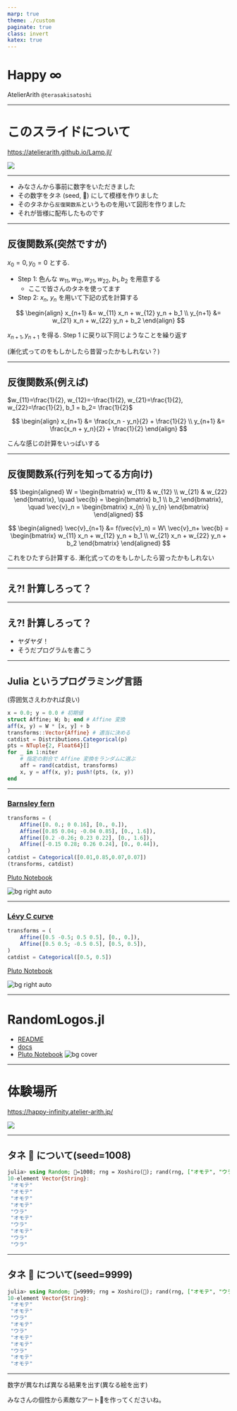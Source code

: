 ```yaml
---
marp: true
theme: ./custom
paginate: true
class: invert
katex: true
---
```


# Happy $\infty$

AtelierArith `@terasakisatoshi`

---

# このスライドについて

https://atelierarith.github.io/Lamp.jl/

![](qr_thispage.png)

---

- みなさんから事前に数字をいただきました
- その数字をタネ (seed, 🌾) にして模様を作りました
- そのタネから`反復関数系`というものを用いて図形を作りました
- それが皆様に配布したものです

---

## 反復関数系(突然ですが)

$x_0 = 0, y_0 = 0$ とする.

- Step 1:  色んな $w_{11}, w_{12}, w_{21}, w_{22}$, $b_1, b_2$ を用意する
	- ここで皆さんのタネを使ってます
- Step 2: $x_n$, $y_n$ を用いて下記の式を計算する

$$
\begin{align}
x_{n+1} &= w_{11} x_n + w_{12} y_n + b_1 \\
y_{n+1} &= w_{21} x_n + w_{22} y_n + b_2
\end{align}
$$

$x_{n+1}, y_{n+1}$ を得る. Step 1 に戻り以下同じようなことを繰り返す


(漸化式ってのをもしかしたら昔習ったかもしれない？)

---

## 反復関数系(例えば)

$w_{11}=\frac{1}{2}, w_{12}=-\frac{1}{2}, w_{21}=\frac{1}{2}, w_{22}=\frac{1}{2}, b_1 = b_2= \frac{1}{2}$ 

$$
\begin{align}
x_{n+1} &= \frac{x_n - y_n}{2} + \frac{1}{2} \\
y_{n+1} &= \frac{x_n + y_n}{2} + \frac{1}{2}
\end{align}
$$

こんな感じの計算をいっぱいする

---

## 反復関数系(行列を知ってる方向け)

$$
\begin{aligned}
W = \begin{bmatrix}
	w_{11} & w_{12} \\
	w_{21} & w_{22}
\end{bmatrix}, \quad
\vec{b} = \begin{bmatrix}
	b_1 \\
	b_2
\end{bmatrix}, \quad
\vec{v}_n = \begin{bmatrix} x_{n} \\ y_{n} \end{bmatrix} 
\end{aligned}
$$

$$
\begin{aligned}
\vec{v}_{n+1}
&= f(\vec{v}_n) = W\ \vec{v}_n+ \vec{b} = \begin{bmatrix} w_{11} x_n + w_{12} y_n + b_1 \\ w_{21} x_n + w_{22} y_n + b_2 \end{bmatrix}
\end{aligned}
$$

これをひたすら計算する. 
漸化式ってのをもしかしたら習ったかもしれない

---

## え?! 計算しろって？

---

## え?! 計算しろって？

- ヤダヤダ！
- そうだプログラムを書こう

---

## Julia というプログラミング言語

(雰囲気さえわかれば良い)

```julia
x = 0.0; y = 0.0 # 初期値
struct Affine; W; b; end # Affine 変換
aff(x, y) = W * [x, y] + b
transforms::Vector{Affine} # 適当に決める
catdist = Distributions.Categorical(p)
pts = NTuple{2, Float64}[]
for _ in 1:niter
    # 指定の割合で Affine 変換をランダムに選ぶ
    aff = rand(catdist, transforms)
    x, y = aff(x, y); push!(pts, (x, y))
end
```

---

### [Barnsley fern](https://en.wikipedia.org/wiki/Barnsley_fern)

```julia
transforms = (
	Affine([0. 0.; 0 0.16], [0., 0.]),
	Affine([0.85 0.04; -0.04 0.85], [0., 1.6]),
	Affine([0.2 -0.26; 0.23 0.22], [0., 1.6]),
	Affine([-0.15 0.28; 0.26 0.24], [0., 0.44]),
)
catdist = Categorical([0.01,0.85,0.07,0.07])
(transforms, catdist)
```

[Pluto Notebook](https://atelierarith.github.io/julia_tutorial_pluto_materials/ifs_revised.html)


![bg right auto](https://user-images.githubusercontent.com/16760547/271758315-9d5fc54a-0cf5-496a-aa62-c56a074ee1ef.png)


---

### [Lévy C curve](https://en.wikipedia.org/wiki/L%C3%A9vy_C_curve)

```julia
transforms = (
	Affine([0.5 -0.5; 0.5 0.5], [0., 0.]),
	Affine([0.5 0.5; -0.5 0.5], [0.5, 0.5]),
)
catdist = Categorical([0.5, 0.5])
```

[Pluto Notebook](https://atelierarith.github.io/julia_tutorial_pluto_materials/ifs_revised.html)

![bg right auto](https://user-images.githubusercontent.com/16760547/271758165-9ea1a344-ed7b-4338-a6ec-d6e6c217813f.png)

---

# RandomLogos.jl

- [README](https://github.com/AtelierArith/RandomLogos.jl)
- [docs](https://atelierarith.github.io/RandomLogos.jl/dev)
- [Pluto Notebook](https://atelierarith.github.io/julia_tutorial_pluto_materials/random_logos.html)
![bg cover](https://user-images.githubusercontent.com/16760547/244692778-87a43f0e-512f-4791-8a22-fa49ce24d546.png)

---

# 体験場所

https://happy-infinity.atelier-arith.jp/

![](qr_demosite.png)

---

## タネ 🌾 について(seed=1008)

```julia
julia> using Random; 🌾=1008; rng = Xoshiro(🌾); rand(rng, ["オモテ", "ウラ"], 10)
10-element Vector{String}:
 "オモテ"
 "オモテ"
 "オモテ"
 "オモテ"
 "ウラ"
 "オモテ"
 "ウラ"
 "オモテ"
 "ウラ"
 "ウラ"
```

---

## タネ 🌾 について(seed=9999)

```julia
julia> using Random; 🌾=9999; rng = Xoshiro(🌾); rand(rng, ["オモテ", "ウラ"], 10)
10-element Vector{String}:
 "オモテ"
 "オモテ"
 "ウラ"
 "オモテ"
 "ウラ"
 "オモテ"
 "オモテ"
 "ウラ"
 "オモテ"
 "オモテ"
```

---

数字が異なれば異なる結果を出す(異なる絵を出す)

みなさんの個性から素敵なアート🎨を作ってくださいね。
